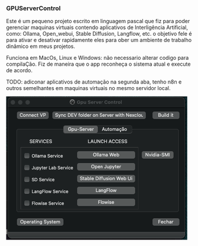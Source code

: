 ### GPUServerControl

Este é um pequeno projeto escrito em linguagem pascal que fiz para poder 
gerenciar maquinas virtuais contendo aplicativos de Interligência 
Artificial, como: Ollama, Open_webui, Stable Diffusion, Langflow, etc. o 
objetivo fele é para ativar e desativar rapidamente eles para ober um ambiente de 
trabalho dinâmico em meus projetos.

Funciona em MacOs, Linux e Windows: não necessario alterar codigo para compilaÇão. Fiz de maneira que o app reconheça o sistema atual e execute de acordo.

TODO: adiconar aplicativos de automação na segunda aba, tenho n8n e outros semelhantes em maquinas 
virtuais no mesmo servidor local.

![Alt text](gpuserverControl_print_macos.png?raw=true "Running on MacOs")
